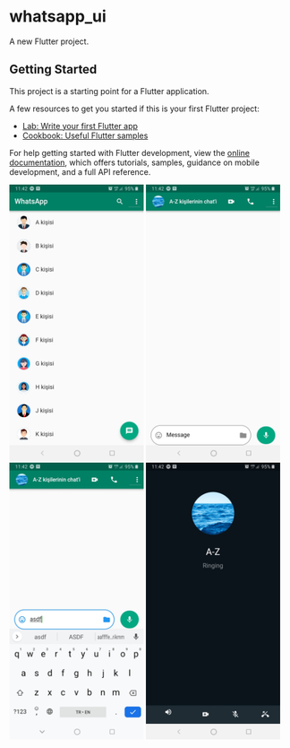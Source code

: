# whatsapp_ui

A new Flutter project.

## Getting Started

This project is a starting point for a Flutter application.

A few resources to get you started if this is your first Flutter project:

- [Lab: Write your first Flutter app](https://docs.flutter.dev/get-started/codelab)
- [Cookbook: Useful Flutter samples](https://docs.flutter.dev/cookbook)

For help getting started with Flutter development, view the
[online documentation](https://docs.flutter.dev/), which offers tutorials,
samples, guidance on mobile development, and a full API reference.

<img src="assets/images/s1.jpg" width=240 height:80> <img src="assets/images/s2.jpg" width=240 height:80> <img src="assets/images/s3.jpg" width=240 height:80> <img src="assets/images/s4.jpg" width=240 height:80>

